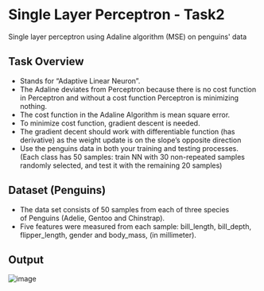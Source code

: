 # Single Layer Perceptron - Task2
Single layer perceptron using Adaline algorithm (MSE) on penguins' data

## Task Overview
- Stands for “Adaptive Linear Neuron”.
- The Adaline deviates from Perceptron because there is no cost function in Perceptron and without a cost function Perceptron is minimizing nothing. 
- The cost function in the Adaline Algorithm is mean square error.
- To minimize cost function, gradient descent is needed.
- The gradient decent should work with differentiable function (has derivative) as the weight update is on the slope’s opposite direction
- Use the penguins data in both your training and testing processes. (Each class has 50 samples: train NN with 30 non-repeated samples randomly selected, and test it with the remaining 20 samples)

## Dataset (Penguins)
- The data set consists of 50 samples from each of three species of Penguins (Adelie, Gentoo and Chinstrap).  
- Five features were measured from each sample: bill_length, bill_depth, flipper_length, gender and body_mass, (in millimeter).

## Output

![image](https://user-images.githubusercontent.com/88054373/206041817-af53c507-8853-4506-be4d-2d33666a3337.png)
